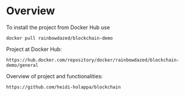 # Overview

To install the project from Docker Hub use

```
docker pull rainbowdazed/blockchain-demo
```

Project at Docker Hub:
```
https://hub.docker.com/repository/docker/rainbowdazed/blockchain-demo/general
```

Overview of project and functionalities:
```
https://github.com/heidi-holappa/blockchain
```
